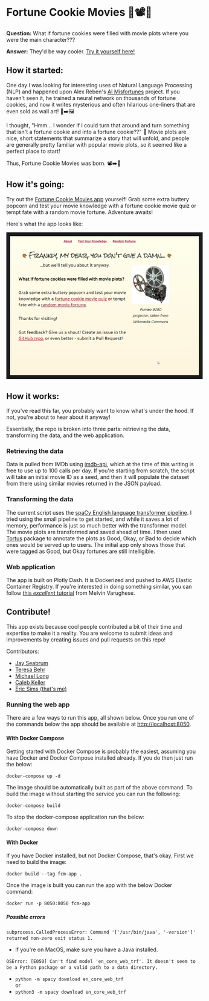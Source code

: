 # Fortune Cookie Movies :fortune_cookie::film_projector::popcorn:

**Question:** What if fortune cookies were filled with movie plots where you were the main character???

**Answer:** They'd be way cooler. [Try it yourself here!](http://3.16.56.223:8050/)

## How it started:

One day I was looking for interesting uses of Natural Language Processing (NLP) and happened upon Alex Reben's [AI Misfortunes](https://areben.com/project/a-i-misfortunes/) project. If you haven't seen it, he trained a neural network on thousands of fortune cookies, and now it writes mysterious and often hilarious one-liners that are even sold as wall art! :fortune_cookie::arrow_right::framed_picture:

I thought, "Hmm... I wonder if I could turn that around and turn something that isn't a fortune cookie and into a fortune cookie??" :thinking: Movie plots are nice, short statements that summarize a story that will unfold, and people are generally pretty familiar with popular movie plots, so it seemed like a perfect place to start!

Thus, Fortune Cookie Movies was born. :film_projector::arrow_right::fortune_cookie:


## How it's going:

Try out the [Fortune Cookie Movies app](http://3.16.56.223:8050/) yourself! Grab some extra buttery popcorn and test your movie knowledge with a fortune cookie movie quiz or tempt fate with a random movie fortune. Adventure awaits! 

Here's what the app looks like:

<img src="https://github.com/EricPostMaster/fortune-cookie-movies/blob/main/fortune_cookie_movies_demo.gif" 
alt="Web app demo GIF" width="500" border="10" />


## How it works:

If you've read this far, you probably want to know what's under the hood. If not, you're about to hear about it anyway!

Essentially, the repo is broken into three parts: retrieving the data, transforming the data, and the web application.

### Retrieving the data

Data is pulled from IMDb using [imdb-api](https://www.imdb-api.com), which at the time of this writing is free to use up to 100 calls per day. If you're starting from scratch, the script will take an initial movie ID as a seed, and then it will populate the dataset from there using similar movies returned in the JSON payload.

### Transforming the data

The current script uses the [spaCy English language transformer pipeline](https://spacy.io/models/en#en_core_web_trf). I tried using the small pipeline to get started, and while it saves a lot of memory, performance is just so much better with the transformer model. The movie plots are transformed and saved ahead of time. I then used [Tortus](https://pypi.org/project/tortus/) package to annotate the plots as Good, Okay, or Bad to decide which ones would be served up to users. The initial app only shows those that were tagged as Good, but Okay fortunes are still intelligible.

### Web application

The app is built on Plotly Dash. It is Dockerized and pushed to AWS Elastic Container Registry. If you're interested in doing something similar, you can follow [this _excellent_ tutorial](https://towardsdatascience.com/how-to-use-docker-to-deploy-a-dashboard-app-on-aws-8df5fb322708) from Melvin Varughese.


## Contribute!

This app exists because cool people contributed a bit of their time and expertise to make it a reality. You are welcome to submit ideas and improvements by creating issues and pull requests on this repo!

Contributors:
* [Jay Seabrum](https://github.com/xjseabrum)
* [Teresa Behr](https://github.com/teresabehr)
* [Michael Long](https://github.com/michael-long88)
* [Caleb Keller](https://github.com/wrathagom)
* [Eric Sims (that's me)](https://github.com/EricPostMaster)

### Running the web app

There are a few ways to run this app, all shown below. Once you run one of the commands below the app should be available at [http://localhost:8050](http://localhost:8050).

#### With Docker Compose

Getting started with Docker Compose is probably the easiest, assuming you have Docker and Docker Compose installed already. If you do then just run the below:

```
docker-compose up -d
```

The image should be automatically built as part of the above command. To build the image without starting the service you can run the following:

```
docker-compose build
```

To stop the docker-compose application run the below:

```
docker-compose down
```

#### With Docker

If you have Docker installed, but not Docker Compose, that's okay. First we need to build the image:

```
docker build --tag fcm-app .
```

Once the image is built you can run the app with the below Docker command:

```
docker run -p 8050:8050 fcm-app
```

##### Possible errors
```
subprocess.CalledProcessError: Command '['/usr/bin/java', '-version']' returned non-zero exit status 1.
```
- If you're on MacOS, make sure you have a Java installed.

```
OSError: [E050] Can't find model 'en_core_web_trf'. It doesn't seem to be a Python package or a valid path to a data directory.
```
- `python -m spacy download en_core_web_trf`  
or
- `python3 -m spacy download en_core_web_trf`
